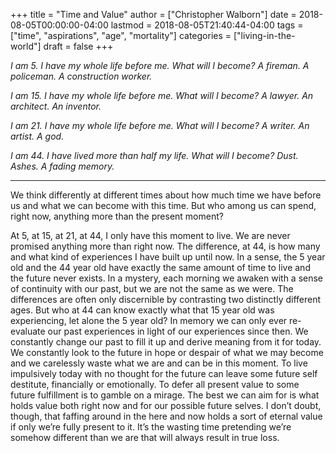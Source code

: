 +++
title = "Time and Value"
author = ["Christopher Walborn"]
date = 2018-08-05T00:00:00-04:00
lastmod = 2018-08-05T21:40:44-04:00
tags = ["time", "aspirations", "age", "mortality"]
categories = ["living-in-the-world"]
draft = false
+++

_I am 5. I have my whole life before me. What will I become? A fireman. A policeman. A construction worker._

_I am 15. I have my whole life before me. What will I become? A lawyer. An architect. An inventor._

_I am 21. I have my whole life before me. What will I become? A writer. An artist. A god._

_I am 44. I have lived more than half my life. What will I become? Dust. Ashes. A fading memory._

<hr class='fancy' />

We think differently at different times about how much time we have before us and what we can become with this time. But who among us can spend, right now, anything more than the present moment?<!--more-->

At 5, at 15, at 21, at 44, I only have this moment to live. We are never promised anything more than right now. The difference, at 44, is how many and what kind of experiences I have built up until now. In a sense, the 5 year old and the 44 year old have exactly the same amount of time to live and the future never exists. In a mystery, each morning we awaken with a sense of continuity with our past, but we are not the same as we were. The differences are often only discernible by contrasting two distinctly different ages. But who at 44 can know exactly what that 15 year old was experiencing, let alone the 5 year old? In memory we can only ever re-evaluate our past experiences in light of our experiences since then. We constantly change our past to fill it up and derive meaning from it for today. We constantly look to the future in hope or despair of what we may become and we carelessly waste what we are and can be in this moment. To live impulsively today with no thought for the future can leave some future self destitute, financially or emotionally. To defer all present value to some future fulfillment is to gamble on a mirage. The best we can aim for is what holds value both right now and for our possible future selves. I don&rsquo;t doubt, though, that faffing around in the here and now holds a sort of eternal value if only we&rsquo;re fully present to it. It&rsquo;s the wasting time pretending we&rsquo;re somehow different than we are that will always result in true loss.
